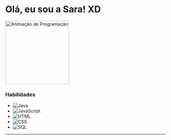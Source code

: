 # Olá, eu sou a Sara! XD
<p align="left">
    <img src="https://i.picasion.com/pic92/ea4b7c5a13ee97a1cd9f570b6260ac3c.gif" alt="Animação de Programação" width="200" />
</p>

### **Habilidades**
- ![Java](https://img.shields.io/badge/Java-Iniciante-yellow) 
- ![JavaScript](https://img.shields.io/badge/JavaScript-Intermediário-blue) 
- ![HTML](https://img.shields.io/badge/HTML-Intermediário-orange) 
- ![CSS](https://img.shields.io/badge/CSS-Intermediário-purple) 
- ![SQL](https://img.shields.io/badge/SQL-Iniciante-lightgrey) 

---
